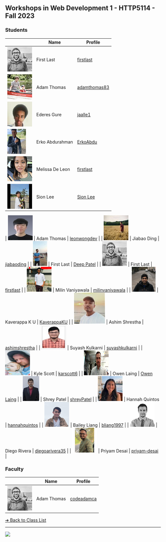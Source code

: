 <style>@import url("//readme.codeadam.ca/readme.css");</style>

## Workshops in Web Development 1 - HTTP5114 - Fall 2023

### Students

|                                          | Name        | Profile                                      |
| ---------------------------------------- | ----------- | -------------------------------------------- |
| ![First Last](images/codeadamca.png)     | First Last  | [firstlast](students/firstlast)              |
| ![Adam Thomas](images/thomasadam83.jpg)  | Adam Thomas | [adamthomas83](students/adamthomas83)        |
| ![Ederes Gure](images/jaalle1.jpg) | Ederes Gure | [jaalle1](students/jaalle1.markdown) |
| ![Erko Abdurahman](images/ErkoAbdu.jpg) | Erko Abdurahman | [ErkoAbdu](students/ErkoAbdu.markdown) |
| ![Melissa De Leon](/images/mel-deleon-23.jpg) | Melissa De Leon | [firstlast](/students/mel-deleon-23.markdown) |
| ![Sion Lee](images/sionara.jpg) | Sion Lee | [Sion Lee](students/sionara.markdown) |

| ![Lap Wang Wong](images/leonwongdev.jpg) | Adam Thomas | [leonwongdev](students/leonwongdev.markdown) |
| ![Jiabao Ding](images/Github-DingdingToronto.jpg) | Jiabao Ding | [jiabaoding](students/GIthub_DingdingToronto.markdown) |
| ![Deep Patel](images/Deep291998.jpg) | First Last | [Deep Patel](students/Deep291998.markdown) |
| ![First Last](images/codeadamca.png)   | First Last    | [firstlast](students/firstlast)              |
| ![Milin Vaniyawala](images/milinvaniyawala.png) | Milin Vaniyawala | [milinvaniyawala](students/milinvaniyawala.markdown) |
| ![Kaverappa K U](images/Kaverappa.png) | Kaverappa K U | [KaverappaKU](students/kaverappaKU.markdown) |
| ![Ashim Shrestha](images/ashimshrestha.jpg) | Ashim Shrestha | [ashimshrestha](students/AshimStha.markdown) |
| ![Suyash Kulkarni](images/Suyash0028.jpg) | Suyash Kulkarni | [suyashkulkarni](./students/Suyash0028.markdown) |
| ![Kyle Scott](images/karscott6.jpg) | Kyle Scott | [karscott6](students/karscott6.markdown) |
| ![Owen Laing](images/code-owen.png) | Owen Laing | [Owen Laing](https://github.com/code-owen) |
| ![Shrey Patel](images/shreynpatel23.jpg) | Shrey Patel | [shreyPatel](students/shreynpatel23.markdown) |
| ![Hannah Quintos](images/hannahquintos.jpg) | Hannah Quintos | [hannahquintos](students/hannahquintos) |
| ![Bailey Liang](images/bliang1997.png) | Bailey Liang | [bliang1997](students/bliang1997) |
| ![Diego Rivera](images/diegoarivera35.png) | Diego Rivera | [diegoarivera35](students/diegoarivera35) |
| ![Priyam Desai](images/priyam.png) | Priyam Desai | [priyam-desai](students/priyam-desai.markdown) |

### Faculty

|                                       | Name        | Profile                          |
| ------------------------------------- | ----------- | -------------------------------- |
| ![Adam Thomas](images/codeadamca.png) | Adam Thomas | [codeadamca](faculty/codeadamca) |



[&#10132; Back to Class List](/)

---

<a href="https://brickmmo.com">
<img src="https://brickmmo.com/images/brickmmo-logo-horizontal.jpg" width="100">
</a>
